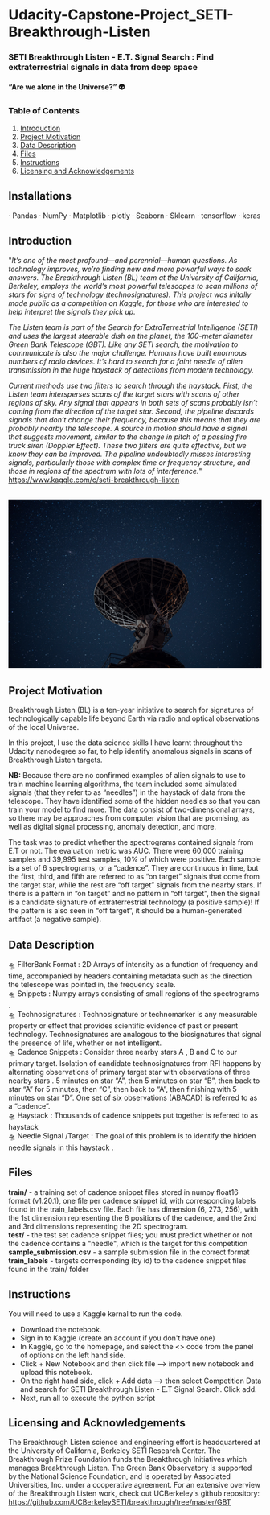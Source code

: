 # Udacity-Capstone-Project_SETI-Breakthrough-Listen

### SETI Breakthrough Listen - E.T. Signal Search : Find extraterrestrial signals in data from deep space

#### “Are we alone in the Universe?” :alien:

### Table of Contents
1. [Introduction](#introduction)
2. [Project Motivation](#project-motivation)
3. [Data Description](#data-description)
4. [Files](#files)
5. [Instructions](#instructions)
6. [Licensing and Acknowledgements](#licensing-and-acknowledgements)

## **Installations**

· Pandas · NumPy · Matplotlib · plotly · Seaborn · Sklearn · tensorflow · keras 

## **Introduction**
"*It’s one of the most profound—and perennial—human questions. As technology improves, we’re finding new and more powerful ways to seek answers. The Breakthrough Listen (BL) team at the University of California, Berkeley, employs the world’s most powerful telescopes to scan millions of stars for signs of technology (technosignatures). This project was initally made public as a competition on Kaggle, for those who are interested to help interpret the signals they pick up.*

*The Listen team is part of the Search for ExtraTerrestrial Intelligence (SETI) and uses the largest steerable dish on the planet, the 100-meter diameter Green Bank Telescope (GBT). Like any SETI search, the motivation to communicate is also the major challenge. Humans have built enormous numbers of radio devices. It’s hard to search for a faint needle of alien transmission in the huge haystack of detections from modern technology.*

*Current methods use two filters to search through the haystack. First, the Listen team intersperses scans of the target stars with scans of other regions of sky. Any signal that appears in both sets of scans probably isn’t coming from the direction of the target star. Second, the pipeline discards signals that don’t change their frequency, because this means that they are probably nearby the telescope. A source in motion should have a signal that suggests movement, similar to the change in pitch of a passing fire truck siren (Doppler Effect). These two filters are quite effective, but we know they can be improved. The pipeline undoubtedly misses interesting signals, particularly those with complex time or frequency structure, and those in regions of the spectrum with lots of interference.*" https://www.kaggle.com/c/seti-breakthrough-listen  
</br>

<p align="center" width="100%">
   <img src="radio-telescope-2.jpg" width="600">
</p>


## **Project Motivation**

Breakthrough Listen (BL) is a ten-year initiative to search for signatures of technologically capable life beyond Earth via radio and optical observations of the local Universe.

In this project, I use the data science skills I have learnt throughout the Udacity nanodegree so far, to help identify anomalous signals in scans of Breakthrough Listen targets. </br> 

**NB:** Because there are no confirmed examples of alien signals to use to train machine learning algorithms, the team included some simulated signals (that they refer to as “needles”) in the haystack of data from the telescope. They have identified some of the hidden needles so that you can train your model to find more. The data consist of two-dimensional arrays, so there may be approaches from computer vision that are promising, as well as digital signal processing, anomaly detection, and more. 

The task was to predict whether the spectrograms contained signals from E.T or not. The evaluation metric was AUC. There were 60,000 training samples and 39,995 test samples, 10% of which were positive. Each sample is a set of 6 spectrograms, or a “cadence”. They are continuous in time, but the first, third, and fifth are referred to as “on target” signals that come from the target star, while the rest are “off target” signals from the nearby stars. If there is a pattern in “on target” and no pattern in “off target”, then the signal is a candidate signature of extraterrestrial technology (a positive sample)! If the pattern is also seen in “off target”, it should be a human-generated artifact (a negative sample). 

## **Data Description**

🛸 FilterBank Format : 
2D Arrays of intensity as a function of frequency and time, accompanied by headers containing metadata such as the direction the telescope was pointed in, the frequency scale.  </br>
🛸 Snippets : 
Numpy arrays consisting of small regions of the spectrograms .  </br>
🛸 Technosignatures : 
Technosignature or technomarker is any measurable property or effect that provides scientific evidence of past or present technology. Technosignatures are analogous to the biosignatures that signal the presence of life, whether or not intelligent.  </br>
🛸 Cadence Snippets : 
Consider three nearby stars A , B and C to our primary target. Isolation of candidate technosignatures from RFI happens by alternating observations of primary target star with observations of three nearby stars . 5 minutes on star “A”, then 5 minutes on star “B”, then back to star “A” for 5 minutes, then “C”, then back to “A”, then finishing with 5 minutes on star “D”. One set of six observations (ABACAD) is referred to as a “cadence”.  </br>
🛸 Haystack : 
Thousands of cadence snippets put together is referred to as haystack  </br>
🛸 Needle Signal /Target : 
The goal of this problem is to identify the hidden needle signals in this haystack .

## **Files**

**train/** - a training set of cadence snippet files stored in numpy float16 format (v1.20.1), one file per cadence snippet id, with corresponding labels found in the train_labels.csv file. Each file has dimension (6, 273, 256), with the 1st dimension representing the 6 positions of the cadence, and the 2nd and 3rd dimensions representing the 2D spectrogram. </br>
**test/** - the test set cadence snippet files; you must predict whether or not the cadence contains a "needle", which is the target for this competition </br>
**sample_submission.csv** - a sample submission file in the correct format </br>
**train_labels** - targets corresponding (by id) to the cadence snippet files found in the train/ folder

## **Instructions**

You will need to use a Kaggle kernal to run the code. 

- Download the notebook.
- Sign in to Kaggle (create an account if you don't have one) 
- In Kaggle, go to the homepage, and select the <> code from the panel of options on the left hand side.  
- Click + New Notebook and then click file --> import new notebook and upload this notebook. 
- On the right hand side, click + Add data --> then select Competition Data and search for SETI Breakthrough Listen - E.T Signal Search. Click add. 
- Next, run all to execute the python script


## **Licensing and Acknowledgements**

The Breakthrough Listen science and engineering effort is headquartered at the University of California, Berkeley SETI Research Center. The Breakthrough Prize Foundation funds the Breakthrough Initiatives which manages Breakthrough Listen. The Green Bank Observatory is supported by the National Science Foundation, and is operated by Associated Universities, Inc. under a cooperative agreement. For an extensive overview of the Breakthrough Listen work, check out UCBerkeley's github repository: https://github.com/UCBerkeleySETI/breakthrough/tree/master/GBT

